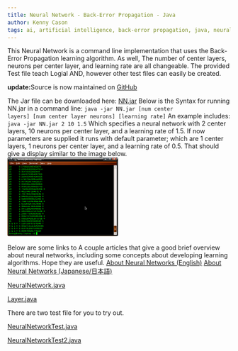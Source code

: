 ```yaml
---
title: Neural Network - Back-Error Propagation - Java
author: Kenny Cason
tags: ai, artificial intelligence, back-error propagation, java, neural network, programming, ニューラルネット, 人工知能, 誤差逆伝播法
---
```


This Neural Network is a command line implementation that uses the Back-Error Propagation learning algorithm. As well, The number of center layers, neurons per center layer, and learning rate are all changeable. The provided Test file teach Logial AND, however other test files can easily be created.

<b>update:</b>Source is now maintained on <a href="https://github.com/kennycason/neuralnetwork/" title="GitHub" target="_blank">GitHub</a>

The Jar file can be downloaded here: <a href="/code/java/nn01/NN.jar">NN.jar</a>
Below is the Syntax for running NN.jar in a command line:
<code>java -jar NN.jar [num center layers] [num center layer neurons] [learning rate]</code>
An example includes:
<code>java -jar NN.jar 2 10 1.5</code>
Which specifies a neural network with 2 center layers, 10 neurons per center layer, and a learning rate of 1.5. If now parameters are supplied it runs with default parameter; which are 1 center layers, 1 neurons per center layer, and a learning rate of 0.5.
That should give a display similar to the image below.
<a href="/code/java/nn01/NN01.png" target="_blank" ><img src="/code/java/nn01/NN01.png" width="250" alt="neural network back error propagation java"/></a>

Below are some links to A couple articles that give a good brief overview about neural networks, including some concepts about developing learning algorithms. Hope they are useful.
<a href="http://ken-soft.com/2008/12/24/neural-networks-simple-models/" target="_blank" >About Neural Networks (English)</a>
<a href="http://ken-soft.com/2008/12/24/%E3%83%8B%E3%83%A5%E3%83%BC%E3%83%A9%E3%83%AB%E3%83%8D%E3%83%83%E3%83%88%EF%BC%88%E7%A5%9E%E7%B5%8C%E5%9B%9E%E8%B7%AF%E7%B6%B2%E3%83%BB%E8%AA%A4%E5%B7%AE%E9%80%86%E4%BC%9D%E6%92%AD%E6%96%B9%EF%BC%89/" target="_blank" >About Neural Networks (Japanese/日本語)</a>

<p><a href="http://ken-soft.com/code/java/nn01/NeuralNetwork.java" class="code">NeuralNetwork.java</a></p>
<p><a href="http://ken-soft.com/code/java/nn01/Layer.java" class="code">Layer.java</a></p>
There are two test file for you to try out.
<p><a href="http://ken-soft.com/code/java/nn01/NeuralNetworkTest.java" class="code">NeuralNetworkTest.java</a></p>
<p><a href="http://ken-soft.com/code/java/nn01/NeuralNetworkTest2.java" class="code">NeuralNetworkTest2.java</a></p>